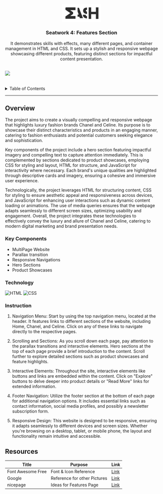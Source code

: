 <a name="readme-top">

<br/>

<br />
<div align="center">
  <a href="https://github.com/yram-nna12/">
  <!-- TODO: If you want to add logo or banner you can add it here -->
    <img src="./assets/img/logoforheader.png" alt="" width="130" height="">
  </a>
<!-- TODO: Change Title to the name of the title of your Project -->
  <h3 align="center">Seatwork 4: Features Section</h3>
</div>
<!-- TODO: Make a short description -->
<div align="center">
It demonstrates skills with effects, many different pages, and container management in HTML and CSS. It sets up a stylish and responsive webpage showcasing different products, featuring distinct sections for impactful content presentation.
</div>

<br />

<!-- TODO: Change the zyx-0314 into your github username  -->
<!-- TODO: Change the WD-Template-Project into the same name of your folder -->
![](https://visit-counter.vercel.app/counter.png?page=yram-nna12/WD-Seatwork-4)

<br />

<!-- TODO: If you want to add more layers for your readme -->
<details>
  <summary>Table of Contents</summary>
  <ol>
    <li>
      <a href="#overview">Overview</a>
      <ol>
        <li>
          <a href="#key-components">Key Components</a>
        </li>
        <li>
          <a href="#resources">Resources</a>
        </li>
        <li>
          <a href="#instruction">Instruction</a>
        </li>
      </ol>
    </li>
      <a href="#resources">Resources</a>
    </li>
  </ol>
</details>

---

## Overview

<!-- TODO: To be changed -->
<!-- The following are just sample -->
The project aims to create a visually compelling and responsive webpage that highlights luxury fashion brands Chanel and Celine. Its purpose is to showcase their distinct characteristics and products in an engaging manner, catering to fashion enthusiasts and potential customers seeking elegance and sophistication.

Key components of the project include a hero section featuring impactful imagery and compelling text to capture attention immediately. This is complemented by sections dedicated to product showcases, employing CSS for styling and layout, HTML for structure, and JavaScript for interactivity where necessary. Each brand's unique qualities are highlighted through descriptive cards and imagery, ensuring a cohesive and immersive user experience.

Technologically, the project leverages HTML for structuring content, CSS for styling to ensure aesthetic appeal and responsiveness across devices, and JavaScript for enhancing user interactions such as dynamic content loading or animations. The use of media queries ensures that the webpage adapts seamlessly to different screen sizes, optimizing usability and engagement. Overall, the project integrates these technologies to effectively convey the luxury and allure of Chanel and Celine, catering to modern digital marketing and brand presentation needs.

### Key Components
<!-- TODO: List of Key Components -->
<!-- The following are just sample -->
- MultiPage Website
- Parallax transition
- Responsive Navigations
- Hero Sections
- Product Showcases

### Technology
<!-- TODO: List of Technology Used -->
![HTML](https://img.shields.io/badge/HTML-E34F26?style=for-the-badge&logo=html5&logoColor=white)
![CSS](https://img.shields.io/badge/CSS-1572B6?style=for-the-badge&logo=css3&logoColor=white)

### Instruction

1. Navigation Menu: Start by using the top navigation menu, located at the header. It features links to different sections of the website, including Home, Chanel, and Celine. Click on any of these links to navigate directly to the respective pages.

2. Scrolling and Sections: As you scroll down each page, pay attention to the parallax transitions and interactive elements. Hero sections at the top of each page provide a brief introduction to the content. Scroll further to explore detailed sections such as product showcases and feature highlights.

3. Interactive Elements: Throughout the site, interactive elements like buttons and links are embedded within the content. Click on "Explore" buttons to delve deeper into product details or "Read More" links for extended information.

4. Footer Navigation: Utilize the footer section at the bottom of each page for additional navigation options. It includes essential links such as contact information, social media profiles, and possibly a newsletter subscription form.

5. Responsive Design: This website is designed to be responsive, ensuring it adapts seamlessly to different devices and screen sizes. Whether you're browsing on a desktop, tablet, or mobile phone, the layout and functionality remain intuitive and accessible.

## Resources

<!-- TODO: Add References -->
| Title | Purpose | Link |
|-|-|-|
| Font Awesome Free | Font & Icon Reference | [Link](https://cdnjs.cloudflare.com/ajax/libs/font-awesome/6.0.0-beta3/css/all.min.css) |
| Google | Reference for other Pictures | [Link](https://www.google.com/webhp?hl=en&sa=X&ved=0ahUKEwi0-Za1kIGHAxX_QfUHHfumBSIQPAgJ) |
| nicepage | Ideas for Features Page | [Link](https://nicepage.com/) |

